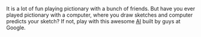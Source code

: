 It is a lot of fun playing pictionary with a bunch of friends. 
But have you ever played pictionary with a computer, where you draw sketches and computer predicts your sketch?
If not, play with this awesome [AI](https://quickdraw.withgoogle.com/) built by guys at Google.
